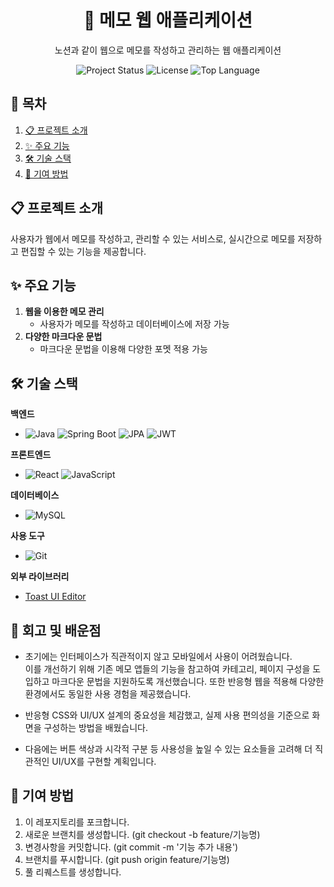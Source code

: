 <div align='center'>
   
   # 📝 메모 웹 애플리케이션
   노션과 같이 웹으로 메모를 작성하고 관리하는 웹 애플리케이션
   
  <img src="https://img.shields.io/badge/status-active-brightgreen" alt="Project Status">
  <img src="https://img.shields.io/badge/license-MIT-blue" alt="License">
  <img src="https://img.shields.io/github/languages/top/LSH-1082/memoProject" alt="Top Language">

   
</div>


## 📖 목차
1. [📋 프로젝트 소개](#-프로젝트-소개)
2. [✨ 주요 기능](#-주요-기능)
3. [🛠️ 기술 스택](#%EF%B8%8F-기술-스택)
4. [🤝 기여 방법](#-기여-방법)


## 📋 프로젝트 소개

사용자가 웹에서 메모를 작성하고, 관리할 수 있는 서비스로, 실시간으로 메모를 저장하고 편집할 수 있는 기능을 제공합니다.

## ✨ 주요 기능

1. **웹을 이용한 메모 관리**  
   - 사용자가 메모를 작성하고 데이터베이스에 저장 가능  
2. **다양한 마크다운 문법**  
   - 마크다운 문법을 이용해 다양한 포멧 적용 가능  


## 🛠️ 기술 스택


**백엔드**
- ![Java](https://img.shields.io/badge/Java-007396?style=flat&logo=java&logoColor=white)
![Spring Boot](https://img.shields.io/badge/Spring%20Boot-6DB33F?style=flat&logo=springboot&logoColor=white)
![JPA](https://img.shields.io/badge/JPA-6DB33F?style=flat&logo=hibernate&logoColor=white)
![JWT](https://img.shields.io/badge/JWT-000000?style=flat&logo=jsonwebtokens&logoColor=white)

**프론트엔드**
- ![React](https://img.shields.io/badge/React-61DAFB?style=flat&logo=react&logoColor=black)
![JavaScript](https://img.shields.io/badge/JavaScript-F7DF1E?style=flat&logo=javascript&logoColor=black) 

**데이터베이스**
- ![MySQL](https://img.shields.io/badge/MySQL-4479A1?style=flat&logo=mysql&logoColor=white)

**사용 도구**
- ![Git](https://img.shields.io/badge/Git-F05032?style=flat&logo=git&logoColor=white)

**외부 라이브러리**
- [Toast UI Editor](https://ui.toast.com/tui-editor)

## 🧠 회고 및 배운점

- 초기에는 인터페이스가 직관적이지 않고 모바일에서 사용이 어려웠습니다.  
  이를 개선하기 위해 기존 메모 앱들의 기능을 참고하여 카테고리, 페이지 구성을 도입하고 마크다운 문법을 지원하도록 개선했습니다.
  또한 반응형 웹을 적용해 다양한 환경에서도 동일한 사용 경험을 제공했습니다.

- 반응형 CSS와 UI/UX 설계의 중요성을 체감했고, 실제 사용 편의성을 기준으로 화면을 구성하는 방법을 배웠습니다.

- 다음에는 버튼 색상과 시각적 구분 등 사용성을 높일 수 있는 요소들을 고려해 더 직관적인 UI/UX를 구현할 계획입니다.

## 🤝 기여 방법

1. 이 레포지토리를 포크합니다.
2. 새로운 브랜치를 생성합니다. (git checkout -b feature/기능명)
3. 변경사항을 커밋합니다. (git commit -m '기능 추가 내용')
4. 브랜치를 푸시합니다. (git push origin feature/기능명)
5. 풀 리퀘스트를 생성합니다.
